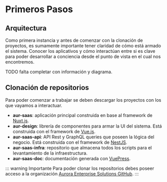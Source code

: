 # Primeros Pasos

## Arquitectura

Como primera instancia y antes de comenzar con la clonación de proyectos, es sumamente importante tener claridad de cómo está armado el sistema. Conocer los aplicativos y cómo interactúan entre si es clave para poder desarrollar a conciencia desde el punto de vista en el cual nos encontremos.

TODO falta completar con información y diagrama.

## Clonación de repositorios

Para poder comenzar a trabajar se deben descargar los proyectos con los que vayamos a interactuar.

- **aur-saas**: aplicación principal construida en base al framework de [Nuxt.js](https://nuxtjs.org/).
- **aur-design**: librería de componentes para armar la UI del sistema. Está construida con el framework de [Vue.js](https://vuejs.org/).
- **aur-saas-api**: API Rest y GraphQL queries que poseen la lógica del negocio. Está construida con el framework de [NestJS](https://nestjs.com/).
- **aur-saas-infra**: repositorio que almacena todos los scripts para el levantamiento de la infraestructura.
- **aur-saas-doc**: documentación generada con [VuePress](https://vuepress.vuejs.org/).

::: warning Importante
Para poder clonar los repositorios debes poseer acceso a la organización [Aurora Enterprise Solutions GitHub](https://github.com/Aurora-Enterprise-Solutions).
:::
